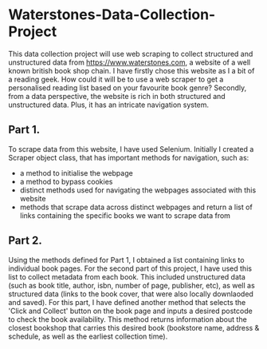# Waterstones-Data-Collection-Project

This data collection project will use web scraping to collect structured and unstructured data from https://www.waterstones.com, a website of a well known british book shop chain. I have firstly chose this website as I a bit of a reading geek. How could it will be to use a web scraper to get a personalised reading list based on your favourite book genre? Secondly, from a data perspective, the website is rich in both structured and unstructured data. Plus, it has an intricate navigation system.

## Part 1.
To scrape data from this website, I have used Selenium. Initially I created a Scraper object class, that has important methods for navigation, such as:
   + a method to initialise the webpage
   + a method to bypass cookies
   + distinct methods used for navigating the webpages associated with this website
   + methods that scrape data across distinct webpages and return a list of links containing the specific books we want to scrape data from

## Part 2.
Using the methods defined for Part 1, I obtained a list containing links to individual book pages. For the second part of this project, I have used this list to collect metadata from each book. This included unstructured data (such as book title, author, isbn, number of page, publisher, etc), as well as structured data (links to the book cover, that were also locally downlaoded and saved). For this part, I have defined another method that selects the 'Click and Collect' button on the book page and inputs a desired postcode to check the book availability. This method returns information about the closest bookshop that carries this desired book (bookstore name, address & schedule, as well as the earliest collection time).


